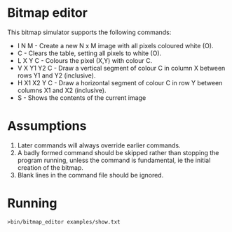 # Bitmap editor

This bitmap simulator supports the following commands:

- I N M - Create a new N x M image with all pixels coloured white (O).
- C - Clears the table, setting all pixels to white (O).
- L X Y C - Colours the pixel (X,Y) with colour C.
- V X Y1 Y2 C - Draw a vertical segment of colour C in column X between rows Y1 and Y2 (inclusive).
- H X1 X2 Y C - Draw a horizontal segment of colour C in row Y between columns X1 and X2 (inclusive).
- S - Shows the contents of the current image


# Assumptions
1. Later commands will always override earlier commands.
2. A badly formed command should be skipped rather than stopping the program running,
   unless the command is fundamental, ie the initial creation of the bitmap.
3. Blank lines in the command file should be ignored.   

# Running
`>bin/bitmap_editor examples/show.txt`
